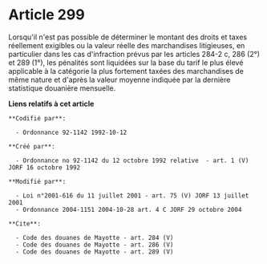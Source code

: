 # Article 299

Lorsqu'il n'est pas possible de déterminer le montant des droits et taxes réellement exigibles ou la valeur réelle des
marchandises litigieuses, en particulier dans les cas d'infraction prévus par les articles 284-2 c, 286 (2°) et 289 (1°), les
pénalités sont liquidées sur la base du tarif le plus élevé applicable à la catégorie la plus fortement taxées des
marchandises de même nature et d'après la valeur moyenne indiquée par la dernière statistique douanière mensuelle.

**Liens relatifs à cet article**

	**Codifié par**:

	  - Ordonnance 92-1142 1992-10-12

	**Créé par**:

	  - Ordonnance no 92-1142 du 12 octobre 1992 relative  - art. 1 (V) JORF 16 octobre 1992

	**Modifié par**:

	  - Loi n°2001-616 du 11 juillet 2001 - art. 75 (V) JORF 13 juillet 2001
	  - Ordonnance 2004-1151 2004-10-28 art. 4 C JORF 29 octobre 2004

	**Cite**:

	  - Code des douanes de Mayotte - art. 284 (V)
	  - Code des douanes de Mayotte - art. 286 (V)
	  - Code des douanes de Mayotte - art. 289 (V)
